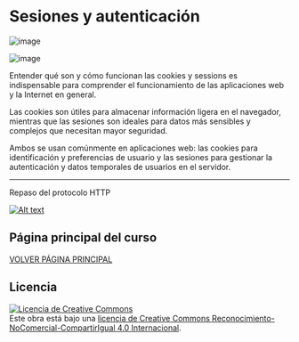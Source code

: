 # Sesiones y autenticación

![image](https://github.com/user-attachments/assets/879390d2-0e86-45be-b10f-0ecdd82a081e)


![image](https://github.com/user-attachments/assets/353ed62a-8601-47e3-9824-518d8e907664)

Entender qué son y cómo funcionan las cookies y sessions es indispensable para comprender el funcionamiento de las aplicaciones web y la Internet en general.

Las cookies son útiles para almacenar información ligera en el navegador, mientras que las sesiones son ideales para datos más sensibles y complejos que necesitan mayor seguridad. 

Ambos se usan comúnmente en aplicaciones web: las cookies para identificación y preferencias de usuario y las sesiones para gestionar la autenticación y datos temporales de usuarios en el servidor.

___

Repaso del protocolo HTTP

[![Alt text](https://img.youtube.com/vi/l2MihYAj0Iw/0.jpg)](https://www.youtube.com/watch?v=l2MihYAj0Iw)

## Página principal del curso
[VOLVER PÁGINA PRINCIPAL](https://github.com/profeMelola/DWES-00-2024-25)

## Licencia

<a rel="license" href="http://creativecommons.org/licenses/by-nc-sa/4.0/"><img alt="Licencia de Creative Commons" style="border-width:0" src="https://i.creativecommons.org/l/by-nc-sa/4.0/88x31.png" /></a><br />Este obra está bajo una <a rel="license" href="http://creativecommons.org/licenses/by-nc-sa/4.0/">licencia de Creative Commons Reconocimiento-NoComercial-CompartirIgual 4.0 Internacional</a>.

